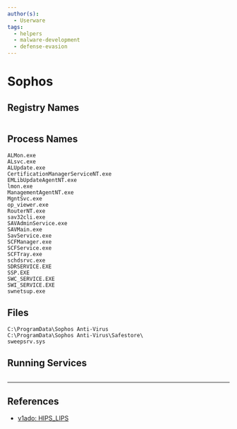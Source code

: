 ```yaml
---
author(s):
  - Userware
tags:
  - helpers
  - malware-development
  - defense-evasion
---
```

# Sophos

## Registry Names

```

```

## Process Names

```
ALMon.exe
ALsvc.exe
ALUpdate.exe
CertificationManagerServiceNT.exe
EMLibUpdateAgentNT.exe
lmon.exe
ManagementAgentNT.exe
MgntSvc.exe
op_viewer.exe
RouterNT.exe
sav32cli.exe 
SAVAdminService.exe
SAVMain.exe
SavService.exe
SCFManager.exe
SCFService.exe
SCFTray.exe
schdsrvc.exe
SDRSERVICE.EXE
SSP.EXE
SWC_SERVICE.EXE
SWI_SERVICE.EXE
swnetsup.exe
```

## Files

```
C:\ProgramData\Sophos Anti-Virus
C:\ProgramData\Sophos Anti-Virus\Safestore\
sweepsrv.sys
```

## Running Services

```

```

---
## References

- [v1ado: HIPS_LIPS](https://github.com/v1ado/HIPS_LIPS)
